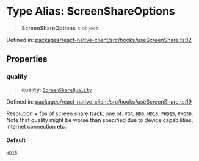 # Type Alias: ScreenShareOptions

> **ScreenShareOptions** = `object`

Defined in: [packages/react-native-client/src/hooks/useScreenShare.ts:12](https://github.com/fishjam-cloud/mobile-client-sdk/blob/b59d08631f5fbe1fa162c766a63916c14024e0d4/packages/react-native-client/src/hooks/useScreenShare.ts#L12)

## Properties

### quality

> **quality**: [`ScreenShareQuality`](ScreenShareQuality.md)

Defined in: [packages/react-native-client/src/hooks/useScreenShare.ts:19](https://github.com/fishjam-cloud/mobile-client-sdk/blob/b59d08631f5fbe1fa162c766a63916c14024e0d4/packages/react-native-client/src/hooks/useScreenShare.ts#L19)

Resolution + fps of screen share track, one of: `VGA`, `HD5`, `HD15`, `FHD15`, `FHD30`.
Note that quality might be worse than specified due to device capabilities, internet
connection etc.

#### Default

`HD15`
